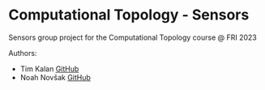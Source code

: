 # Computational Topology - Sensors

Sensors group project for the Computational Topology course @ FRI 2023

Authors:

- Tim Kalan [GitHub](https://github.com/timkalan)
- Noah Novšak [GitHub](https://github.com/noahnovsak)


